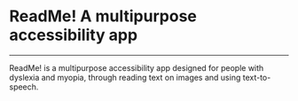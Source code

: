 # ReadMe! A multipurpose accessibility app 
---
ReadMe! is a multipurpose accessibility app designed for people with dyslexia and myopia, through reading text on images and using text-to-speech.
